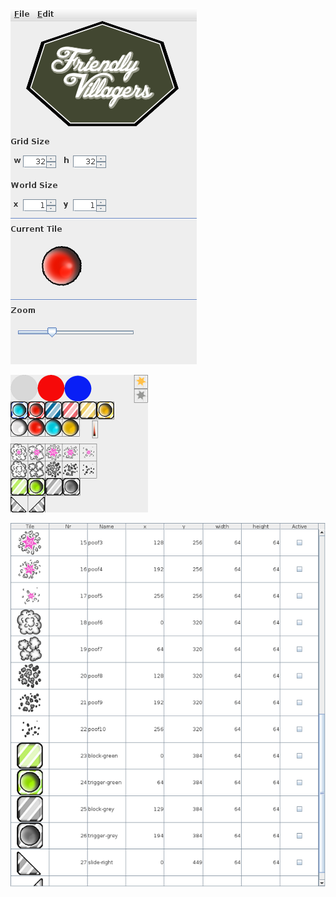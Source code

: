 ![Main Window](https://github.com/thomas-villagers/Level-Editor/blob/master/screenshots/main.png)

![Tiles](https://github.com/thomas-villagers/Level-Editor/blob/master/screenshots/tiles.png)

![Tile Table](https://github.com/thomas-villagers/Level-Editor/blob/master/screenshots/tiletable.png)

